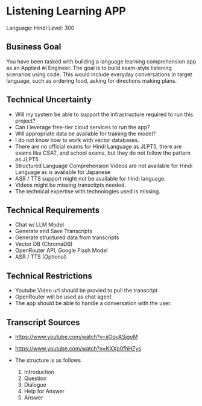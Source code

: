 # Listening Learning APP

Language: Hindi
Level: 300

## Business Goal
You have been tasked with building a language learning comprehension app as an Applied AI Engineer. 
The goal is to build exam-style listening scenarios using code. 
This would include everyday conversations in target language, such as ordering food, asking for directions making plans.

## Technical Uncertainty
- Will my system be able to support the infrastructure required to run this project? 
- Can I leverage free-tier cloud services to run the app?
- Will appropriate data be available for training the model?
- I do not know how to work with vector databases.
- There are no official exams for Hindi Language as JLPT5, there are exams like CSAT, and school exams, but they do not follow the pattern as JLPT5.
- Structured Language Comprehension Videos are not available for Hindi Language as is available for Japanese
- ASR / TTS support might not be available for hindi language.
- Videos might be missing transctipts needed.
- The technical expertise with technologies used is missing. 

## Technical Requirements 
- Chat w/ LLM Model
- Generate and Save Transcripts
- Generate structured data from transcripts
- Vector DB (ChromaDB)
- OpenRouter API, Google Flash Model
- ASR / TTS (Optional)


## Technical Restrictions
- Youtube Video url should be provied to pull the transcript
- OpenRouter will be used as chat agent
- The app should be able to handle a conversation with the user.

## Transcript Sources 
- https://www.youtube.com/watch?v=ijOqyASjgoM
- https://www.youtube.com/watch?v=KXXp0fhHZys

- The structure is as follows
    1. Introduction
    2. Question
    3. Dialogue
    4. Help for Answer
    5. Answer
